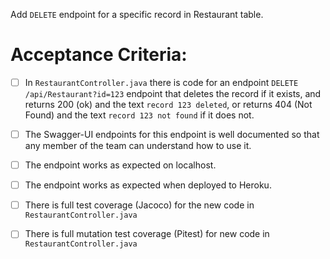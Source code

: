  Add `DELETE` endpoint for a specific record in Restaurant table.

# Acceptance Criteria:

- [ ] In `RestaurantController.java` there is code for an 
      endpoint `DELETE /api/Restaurant?id=123` endpoint 
      that deletes the record if it exists, and returns 200 (ok) and 
      the text `record 123 deleted`, or returns 404 (Not Found) and
      the text `record 123 not found` if it does not.
- [ ] The Swagger-UI endpoints for this endpoint is well documented
      so that any member of the team can understand how to use it.
- [ ] The endpoint works as expected on localhost.
- [ ] The endpoint works as expected when deployed to Heroku.
- [ ] There is full test coverage (Jacoco) for the new code in 
      `RestaurantController.java`
- [ ] There is full mutation test coverage (Pitest) for new code in
      `RestaurantController.java`


